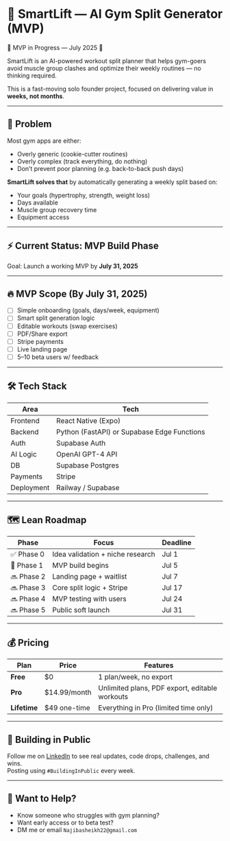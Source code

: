 # 💪 SmartLift — AI Gym Split Generator (MVP)

🚧 MVP in Progress — July 2025 🚧

SmartLift is an AI-powered workout split planner that helps gym-goers avoid muscle group clashes and optimize their weekly routines — no thinking required.

This is a fast-moving solo founder project, focused on delivering value in **weeks, not months**.

---

## 🎯 Problem

Most gym apps are either:

- Overly generic (cookie-cutter routines)
- Overly complex (track everything, do nothing)
- Don’t prevent poor planning (e.g. back-to-back push days)

**SmartLift solves that** by automatically generating a weekly split based on:

- Your goals (hypertrophy, strength, weight loss)
- Days available
- Muscle group recovery time
- Equipment access

---

## ⚡ Current Status: MVP Build Phase

Goal: Launch a working MVP by **July 31, 2025**  

---

## 🔥 MVP Scope (By July 31, 2025)

- [ ] Simple onboarding (goals, days/week, equipment)
- [ ] Smart split generation logic
- [ ] Editable workouts (swap exercises)
- [ ] PDF/Share export
- [ ] Stripe payments
- [ ] Live landing page
- [ ] 5–10 beta users w/ feedback

---

## 🛠 Tech Stack

| Area       | Tech                                        |
| ---------- | ------------------------------------------- |
| Frontend   | React Native (Expo)                         |
| Backend    | Python (FastAPI) or Supabase Edge Functions |
| Auth       | Supabase Auth                               |
| AI Logic   | OpenAI GPT-4 API                            |
| DB         | Supabase Postgres                           |
| Payments   | Stripe                                      |
| Deployment | Railway / Supabase                          |

---

## 🗺️ Lean Roadmap

| Phase      | Focus                            | Deadline |
| ---------- | -------------------------------- | -------- |
| ✅ Phase 0 | Idea validation + niche research | Jul 1    |
| 🚧 Phase 1 | MVP build begins                 | Jul 5    |
| 🔜 Phase 2 | Landing page + waitlist          | Jul 7    |
| 🔜 Phase 3 | Core split logic + Stripe        | Jul 17   |
| 🔜 Phase 4 | MVP testing with users           | Jul 24   |
| 🔜 Phase 5 | Public soft launch               | Jul 31   |

---

## 💰 Pricing

| Plan         | Price        | Features                                       |
| ------------ | ------------ | ---------------------------------------------- |
| **Free**     | $0           | 1 plan/week, no export                         |
| **Pro**      | $14.99/month | Unlimited plans, PDF export, editable workouts |
| **Lifetime** | $49 one-time | Everything in Pro (limited time only)          |

---

## 📢 Building in Public

Follow me on [LinkedIn](www.linkedin.com/in/najib-sheikh-mohamed) to see real updates, code drops, challenges, and wins.  
Posting using `#BuildingInPublic` every week.

---

## 🤝 Want to Help?

- Know someone who struggles with gym planning?
- Want early access or to beta test?
- DM me or email `Najibasheikh22@gmail.com`
